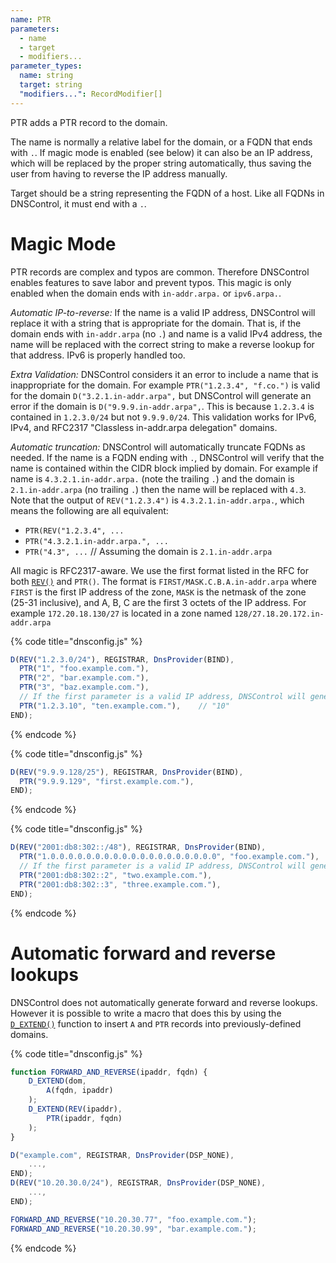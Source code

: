```yaml
---
name: PTR
parameters:
  - name
  - target
  - modifiers...
parameter_types:
  name: string
  target: string
  "modifiers...": RecordModifier[]
---
```


PTR adds a PTR record to the domain.

The name is normally a relative label for the domain, or a FQDN that ends with `.`.  If magic mode is enabled (see below) it can also be an IP address, which will be replaced by the proper string automatically, thus
saving the user from having to reverse the IP address manually.

Target should be a string representing the FQDN of a host.  Like all FQDNs in DNSControl, it must end with a `.`.

# Magic Mode

PTR records are complex and typos are common. Therefore DNSControl
enables features to save labor and
prevent typos.  This magic is only
enabled when the domain ends with `in-addr.arpa.` or `ipv6.arpa.`.

*Automatic IP-to-reverse:* If the name is a valid IP address, DNSControl will replace it with
a string that is appropriate for the domain. That is, if the domain
ends with `in-addr.arpa` (no `.`) and name is a valid IPv4 address, the name
will be replaced with the correct string to make a reverse lookup for that address.
IPv6 is properly handled too.

*Extra Validation:* DNSControl considers it an error to include a name that
is inappropriate for the domain.  For example
`PTR("1.2.3.4", "f.co.")` is valid for the domain `D("3.2.1.in-addr.arpa",`
 but DNSControl will generate an error if the domain is `D("9.9.9.in-addr.arpa",`.
This is because `1.2.3.4` is contained in `1.2.3.0/24` but not `9.9.9.0/24`.
This validation works for IPv6, IPv4, and
RFC2317 "Classless in-addr.arpa delegation" domains.

*Automatic truncation:* DNSControl will automatically truncate FQDNs
as needed.
If the name is a FQDN ending with `.`, DNSControl will verify that the
name is contained within the CIDR block implied by domain.  For example
if name is `4.3.2.1.in-addr.arpa.` (note the trailing `.`)
and the domain is `2.1.in-addr.arpa` (no trailing `.`)
then the name will be replaced with `4.3`.  Note that the output
of `REV("1.2.3.4")` is `4.3.2.1.in-addr.arpa.`, which means the following
are all equivalent:

* `PTR(REV("1.2.3.4", ...`
* `PTR("4.3.2.1.in-addr.arpa.", ...`
* `PTR("4.3", ...`    // Assuming the domain is `2.1.in-addr.arpa`

All magic is RFC2317-aware. We use the first format listed in the
RFC for both [`REV()`](../top-level-functions/REV.md) and `PTR()`. The format is
`FIRST/MASK.C.B.A.in-addr.arpa` where `FIRST` is the first IP address
of the zone, `MASK` is the netmask of the zone (25-31 inclusive),
and A, B, C are the first 3 octets of the IP address. For example
`172.20.18.130/27` is located in a zone named
`128/27.18.20.172.in-addr.arpa`

{% code title="dnsconfig.js" %}
```javascript
D(REV("1.2.3.0/24"), REGISTRAR, DnsProvider(BIND),
  PTR("1", "foo.example.com."),
  PTR("2", "bar.example.com."),
  PTR("3", "baz.example.com."),
  // If the first parameter is a valid IP address, DNSControl will generate the correct name:
  PTR("1.2.3.10", "ten.example.com."),    // "10"
END);
```
{% endcode %}

{% code title="dnsconfig.js" %}
```javascript
D(REV("9.9.9.128/25"), REGISTRAR, DnsProvider(BIND),
  PTR("9.9.9.129", "first.example.com."),
END);
```
{% endcode %}

{% code title="dnsconfig.js" %}
```javascript
D(REV("2001:db8:302::/48"), REGISTRAR, DnsProvider(BIND),
  PTR("1.0.0.0.0.0.0.0.0.0.0.0.0.0.0.0.0.0.0.0", "foo.example.com."),  // 2001:db8:302::1
  // If the first parameter is a valid IP address, DNSControl will generate the correct name:
  PTR("2001:db8:302::2", "two.example.com."),                          // "2.0.0.0.0.0.0.0.0.0.0.0.0.0.0.0.0.0.0.0"
  PTR("2001:db8:302::3", "three.example.com."),                        // "3.0.0.0.0.0.0.0.0.0.0.0.0.0.0.0.0.0.0.0"
END);
```
{% endcode %}

# Automatic forward and reverse lookups

DNSControl does not automatically generate forward and reverse lookups. However
it is possible to write a macro that does this by using the 
[`D_EXTEND()`](../global/D_EXTEND.md)
function to insert `A` and `PTR` records into previously-defined domains.

{% code title="dnsconfig.js" %}
```javascript
function FORWARD_AND_REVERSE(ipaddr, fqdn) {
    D_EXTEND(dom,
        A(fqdn, ipaddr)
    );
    D_EXTEND(REV(ipaddr),
        PTR(ipaddr, fqdn)
    );
}

D("example.com", REGISTRAR, DnsProvider(DSP_NONE),
    ...,
END);
D(REV("10.20.30.0/24"), REGISTRAR, DnsProvider(DSP_NONE),
    ...,
END);

FORWARD_AND_REVERSE("10.20.30.77", "foo.example.com.");
FORWARD_AND_REVERSE("10.20.30.99", "bar.example.com.");
```
{% endcode %}
